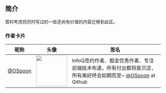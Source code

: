 ## 简介

暂时考虑将历时写过的一些还尚有价值的内容迁移到此区。

### 作者卡片

| 昵称 | 头像 | 签名 |
|---------|--------------|---------------|
| [@OSpoon](https://github.com/OSpoon) | <img class="avatar" width='100' src="https://avatars.githubusercontent.com/u/10126623"> |  InfoQ签约作者、掘金优秀作者、专注前端技术布道，所有付出都将是沉淀，所有美好终会如期而至~ [@OSpoon](https://github.com/OSpoon) at Github |